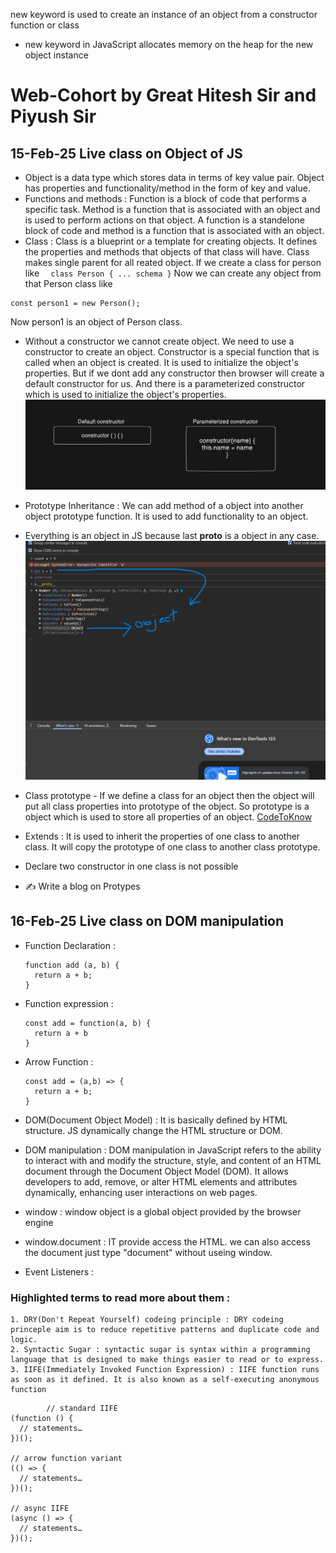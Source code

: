new keyword is used to create an instance of an object from a constructor function or class

- new keyword in JavaScript allocates memory on the heap for the new object instance

# Web-Cohort by Great Hitesh Sir and Piyush Sir

## 15-Feb-25 Live class on Object of JS

- Object is a data type which stores data in terms of key value pair. Object has properties and functionality/method in the form of key and value.
- Functions and methods : Function is a block of code that performs a specific task. Method is a function that is associated with an object and is used to perform actions on that object. A function is a standelone block of code and method is a function that is associated with an object.
- Class : Class is a blueprint or a template for creating objects. It defines the properties and methods that objects of that class will have. Class makes single parent for all reated object. If we create a class for person like
  `  class Person {
    ... schema
}`
  Now we can create any object from that Person class like

```
const person1 = new Person();
```

Now person1 is an object of Person class.

- Without a constructor we cannot create object. We need to use a constructor to create an object. Constructor is a special function that is called when an object is created. It is used to initialize the object's properties. But if we dont add any constructor then browser will create a default constructor for us. And there is a parameterized constructor which is used to initialize the object's properties.
  ![Constructor](../../assets/constructor.png)

- Prototype Inheritance : We can add method of a object into another object prototype function. It is used to add functionality to an object.
- Everything is an object in JS because last **proto** is a object in any case.
  ![ObjectJS](../../assets/objectJS.png)

- Class prototype - If we define a class for an object then the object will put all class properties into prototype of the object. So prototype is a object which is used to store all properties of an object.
  [CodeToKnow](../../CodeToKnow/Week6/classProt.js)

- Extends : It is used to inherit the properties of one class to another class. It will copy the prototype of one class to another class prototype.
- Declare two constructor in one class is not possible
- ✍ Write a blog on Protypes

## 16-Feb-25 Live class on DOM manipulation

- Function Declaration :
  ```
  function add (a, b) {
    return a + b;
  }
  ```
- Function expression :

  ```
  const add = function(a, b) {
    return a + b
  }
  ```

- Arrow Function :

  ```
  const add = (a,b) => {
    return a + b;
  }
  ```

- DOM(Document Object Model) : It is basically defined by HTML structure. JS dynamically change the HTML structure or DOM.
- DOM manipulation : DOM manipulation in JavaScript refers to the ability to interact with and modify the structure, style, and content of an HTML document through the Document Object Model (DOM). It allows developers to add, remove, or alter HTML elements and attributes dynamically, enhancing user interactions on web pages.
- window : window object is a global object provided by the browser engine
- window.document : IT provide access the HTML. we can also access the document just type "document" without useing window.
- Event Listeners : 

### Highlighted terms to read more about them :

    1. DRY(Don't Repeat Yourself) codeing principle : DRY codeing princeple aim is to reduce repetitive patterns and duplicate code and logic.
    2. Syntactic Sugar : syntactic sugar is syntax within a programming language that is designed to make things easier to read or to express.
    3. IIFE(Immediately Invoked Function Expression) : IIFE function runs as soon as it defined. It is also known as a self-executing anonymous function

```
        // standard IIFE
(function () {
  // statements…
})();

// arrow function variant
(() => {
  // statements…
})();

// async IIFE
(async () => {
  // statements…
})();
```
